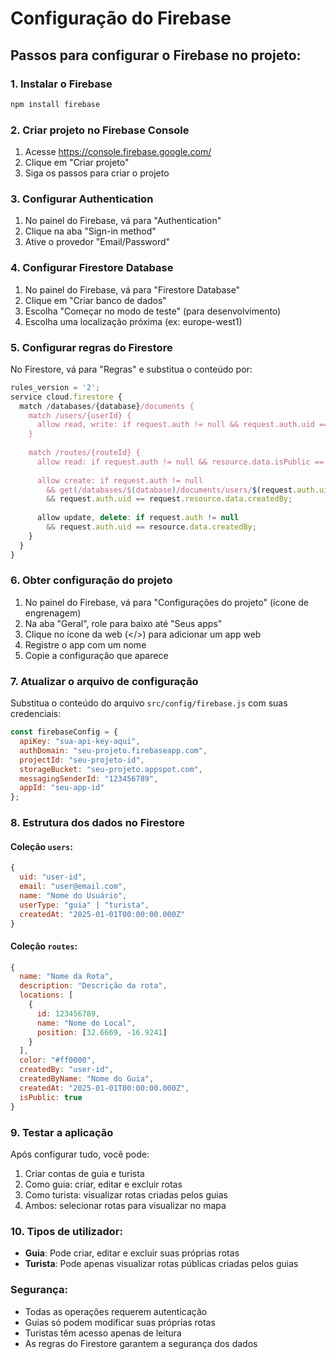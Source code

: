 # Configuração do Firebase

## Passos para configurar o Firebase no projeto:

### 1. Instalar o Firebase
```bash
npm install firebase
```

### 2. Criar projeto no Firebase Console
1. Acesse https://console.firebase.google.com/
2. Clique em "Criar projeto"
3. Siga os passos para criar o projeto

### 3. Configurar Authentication
1. No painel do Firebase, vá para "Authentication"
2. Clique na aba "Sign-in method"
3. Ative o provedor "Email/Password"

### 4. Configurar Firestore Database
1. No painel do Firebase, vá para "Firestore Database"
2. Clique em "Criar banco de dados"
3. Escolha "Começar no modo de teste" (para desenvolvimento)
4. Escolha uma localização próxima (ex: europe-west1)

### 5. Configurar regras do Firestore
No Firestore, vá para "Regras" e substitua o conteúdo por:

```javascript
rules_version = '2';
service cloud.firestore {
  match /databases/{database}/documents {
    match /users/{userId} {
      allow read, write: if request.auth != null && request.auth.uid == userId;
    }
    
    match /routes/{routeId} {
      allow read: if request.auth != null && resource.data.isPublic == true;
      
      allow create: if request.auth != null 
        && get(/databases/$(database)/documents/users/$(request.auth.uid)).data.userType == 'guia'
        && request.auth.uid == request.resource.data.createdBy;
      
      allow update, delete: if request.auth != null 
        && request.auth.uid == resource.data.createdBy;
    }
  }
}
```

### 6. Obter configuração do projeto
1. No painel do Firebase, vá para "Configurações do projeto" (ícone de engrenagem)
2. Na aba "Geral", role para baixo até "Seus apps"
3. Clique no ícone da web (</>) para adicionar um app web
4. Registre o app com um nome
5. Copie a configuração que aparece

### 7. Atualizar o arquivo de configuração
Substitua o conteúdo do arquivo `src/config/firebase.js` com suas credenciais:

```javascript
const firebaseConfig = {
  apiKey: "sua-api-key-aqui",
  authDomain: "seu-projeto.firebaseapp.com",
  projectId: "seu-projeto-id",
  storageBucket: "seu-projeto.appspot.com",
  messagingSenderId: "123456789",
  appId: "seu-app-id"
};
```

### 8. Estrutura dos dados no Firestore

#### Coleção `users`:
```javascript
{
  uid: "user-id",
  email: "user@email.com",
  name: "Nome do Usuário",
  userType: "guia" | "turista",
  createdAt: "2025-01-01T00:00:00.000Z"
}
```

#### Coleção `routes`:
```javascript
{
  name: "Nome da Rota",
  description: "Descrição da rota",
  locations: [
    {
      id: 123456789,
      name: "Nome do Local",
      position: [32.6669, -16.9241]
    }
  ],
  color: "#ff0000",
  createdBy: "user-id",
  createdByName: "Nome do Guia",
  createdAt: "2025-01-01T00:00:00.000Z",
  isPublic: true
}
```

### 9. Testar a aplicação
Após configurar tudo, você pode:
1. Criar contas de guia e turista
2. Como guia: criar, editar e excluir rotas
3. Como turista: visualizar rotas criadas pelos guias
4. Ambos: selecionar rotas para visualizar no mapa

### 10. Tipos de utilizador:
- **Guia**: Pode criar, editar e excluir suas próprias rotas
- **Turista**: Pode apenas visualizar rotas públicas criadas pelos guias

### Segurança:
- Todas as operações requerem autenticação
- Guias só podem modificar suas próprias rotas
- Turistas têm acesso apenas de leitura
- As regras do Firestore garantem a segurança dos dados
